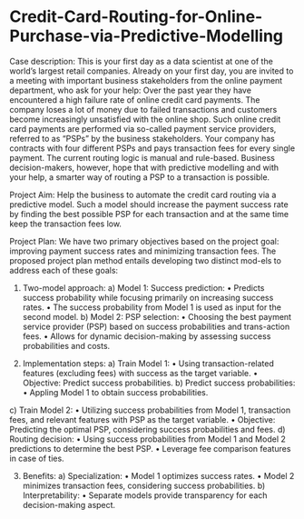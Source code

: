 # Credit-Card-Routing-for-Online-Purchase-via-Predictive-Modelling
Case description:
This is your first day as a data scientist at one of the world’s largest retail companies. Already on your first day, 
you are invited to a meeting with important business stakeholders from the online payment department, who ask 
for your help: Over the past year they have encountered a high failure rate of online credit card payments. The 
company loses a lot of money due to failed transactions and customers become increasingly unsatisfied with the 
online shop. Such online credit card payments are performed via so-called payment service providers, referred to as “PSPs” 
by the business stakeholders. Your company has contracts with four different PSPs and pays transaction fees for 
every single payment. 
The current routing logic is manual and rule-based. Business decision-makers, however, hope that with predictive 
modelling and with your help, a smarter way of routing a PSP to a transaction is possible. 


Project Aim:
Help the business to automate the credit card routing via a predictive model. Such a model should increase the 
payment success rate by finding the best possible PSP for each transaction and at the same time keep the 
transaction fees low.

Project Plan:
We have two primary objectives based on the project goal: improving payment success rates and minimizing transaction fees. The proposed project plan method entails developing two distinct mod-els to address each of these goals:
1) Two-model approach:
a) Model 1: Success prediction:
•	Predicts success probability while focusing primarily on increasing success rates.
•	The success probability from Model 1 is used as input for the second model.
b) Model 2: PSP selection:
•	Choosing the best payment service provider (PSP) based on success probabilities and trans-action fees.
•	Allows for dynamic decision-making by assessing success probabilities and costs.

2)	Implementation steps:
a)	Train Model 1:
•	Using transaction-related features (excluding fees) with success as the target variable.
•	Objective: Predict success probabilities.
b)	 Predict success probabilities:
•	Appling Model 1 to obtain success probabilities.


c)	Train Model 2:
•	Utilizing success probabilities from Model 1, transaction fees, and relevant features with PSP as the target variable.
•	Objective: Predicting the optimal PSP, considering success probabilities and fees.
d)	Routing decision:
•	Using success probabilities from Model 1 and Model 2 predictions to determine the best PSP.
•	Leverage fee comparison features in case of ties.

3)	Benefits:
a)	Specialization:
•	Model 1 optimizes success rates.
•	Model 2 minimizes transaction fees, considering success probabilities.
b)	Interpretability:
•	Separate models provide transparency for each decision-making aspect.




